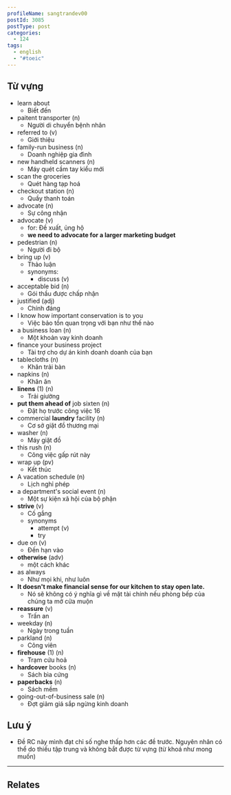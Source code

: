 ```yaml
---
profileName: sangtrandev00
postId: 3085
postType: post
categories:
  - 124
tags:
  - english
  - "#toeic"
---
```

## Từ vựng


- learn about 
	- Biết đến
- paitent transporter (n)
	- Người di chuyển bệnh nhân
- referred to (v)
	- Giới thiệu
- family-run business (n)
	- Doanh nghiệp gia đình
- new handheld scanners (n)
	- Máy quét cầm tay kiểu mới
- scan the groceries
	- Quét hàng tạp hoá
- checkout station (n)
	- Quầy thanh toán
- advocate (n)
	- Sự công nhận
- advocate (v)
	- for: Đề xuất, ủng hộ 
	- **we need to advocate for a larger marketing budget**
- pedestrian (n)
	- Người đi bộ
- bring up (v)
	- Thảo luận
	- synonyms:
		- discuss (v)
- acceptable bid (n)
	- Gói thầu được chấp nhận
- justified (ạdj)
	- Chính đáng
- I know how important conservation is to you
	- Việc bảo tồn quan trọng với bạn như thế nào
- a business loan (n)
	- Một khoản vay kinh doanh
- finance your business project 
	- Tài trợ cho dự án kinh doanh doanh của bạn
- tablecloths (n)
	- Khăn trải bàn
- napkins (n)
	- Khăn ăn
- **linens** (1) (n)
	- Trải giường
- **put them ahead of** job sixten (n)
	- Đặt họ trước công việc 16
-  commercial **laundry** facility (n)
	- Cơ sở giặt đồ thương mại
- washer (n)
	- Máy giặt đồ
- this rush (n)
	- Công việc gấp rút này
- wrap up (pv)
	- Kết thúc
- A vacation schedule (n)
	- Lịch nghỉ phép
- a department's social event (n)
	- Một sự kiện xã hội của bộ phận
- **strive** (v)
	- Cố gắng
	- synonyms
		- attempt (v)
		- try
- due on (v)
	- Đến hạn vào
- **otherwise** (adv)
	- một cách khác
- as always 
	- Như mọi khi, như luôn
- **It doesn't make financial sense for our kitchen to stay open late.**
	- Nó sẽ không có ý nghĩa gì về mặt tài chính nếu phòng bếp của chúng ta mở cửa muộn
- **reassure** (v)
	- Trấn an
- weekday (n)
	- Ngày trong tuần
- parkland (n)
	- Công viên
- **firehouse** (1) (n)
	- Trạm cứu hoả
- **hardcover** books (n)
	- Sách bìa cứng
- **paperbacks** (n)
	- Sách mềm
- going-out-of-business sale (n)
	- Đợt giảm giá sắp ngừng kinh doanh


## Lưu ý

- Đề RC này mình đạt chỉ số nghe thấp hơn các đề trước. Nguyên nhân có thể do thiếu tập trung và không bắt được từ vựng (từ khoá như mong muốn)

---
## Relates